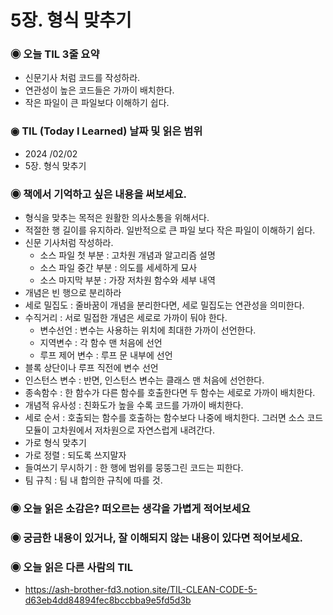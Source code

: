 # 5장. 형식 맞추기

### ◉ 오늘 TIL 3줄 요약
- 신문기사 처럼 코드를 작성하라.
- 연관성이 높은 코드들은 가까이 배치한다.
- 작은 파일이 큰 파일보다 이해하기 쉽다.

### ◉ TIL (Today I Learned) 날짜 및 읽은 범위
- 2024 /02/02
- 5장. 형식 맞추기

### ◉ 책에서 기억하고 싶은 내용을 써보세요.

- 형식을 맞추는 목적은 원활한 의사소통을 위해서다.
- 적절한 행 길이를 유지하라. 일반적으로 큰 파일 보다 작은 파일이 이해하기 쉽다.
- 신문 기사처럼 작성하라.
    - 소스 파일 첫 부분 : 고차원 개념과 알고리즘 설명
    - 소스 파일 중간 부분 : 의도를 세세하게 묘사
    - 소스 마지막 부분 : 가장 저차원 함수와 세부 내역
- 개념은 빈 행으로 분리하라
- 세로 밀집도 : 줄바꿈이 개념을 분리한다면, 세로 밀집도는 연관성을 의미한다.
- 수직거리 : 서로 밀접한 개념은 세로로 가까이 둬야 한다.
    - 변수선언 : 변수는 사용하는 위치에 최대한 가까이 선언한다.
    - 지역변수 : 각 함수 맨 처음에 선언
    - 루프 제어 변수 : 루프 문 내부에 선언
- 블록 상단이나 루프 직전에 변수 선언
- 인스턴스 변수 : 반면, 인스턴스 변수는 클래스 맨 처음에 선언한다.
- 종속함수 : 한 함수가 다른 함수를 호출한다면 두 함수는 세로로 가까이 배치한다.
- 개념적 유사성 : 친화도가 높을 수록 코드를 가까이 배치한다.
- 세로 순서 : 호출되는 함수를 호출하는 함수보다 나중에 배치한다. 그러면 소스 코드 모듈이 고차원에서 저차원으로 자연스럽게 내려간다.
- 가로 형식 맞추기
- 가로 정렬 : 되도록 쓰지말자
- 들여쓰기 무시하기 : 한 행에 범위를 뭉뚱그린 코드는 피한다.
- 팀 규칙 : 팀 내 합의한 규칙에 따를 것.

### ◉ 오늘 읽은 소감은? 떠오르는 생각을 가볍게 적어보세요

### ◉ 궁금한 내용이 있거나, 잘 이해되지 않는 내용이 있다면 적어보세요.

### ◉ 오늘 읽은 다른 사람의 TIL
- https://ash-brother-fd3.notion.site/TIL-CLEAN-CODE-5-d63eb4dd84894fec8bccbba9e5fd5d3b
